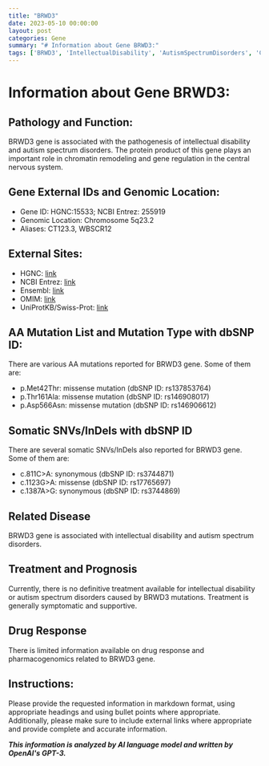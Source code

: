 ```yaml
---
title: "BRWD3"
date: 2023-05-10 00:00:00
layout: post
categories: Gene
summary: "# Information about Gene BRWD3:"
tags: ['BRWD3', 'IntellectualDisability', 'AutismSpectrumDisorders', 'ChromatinRemodeling', 'GeneRegulation', 'MissenseMutation', 'SomaticSNVs', 'SupportiveTreatment']
---
```


# Information about Gene BRWD3:

## Pathology and Function:
BRWD3 gene is associated with the pathogenesis of intellectual disability and autism spectrum disorders. The protein product of this gene plays an important role in chromatin remodeling and gene regulation in the central nervous system.

## Gene External IDs and Genomic Location:
* Gene ID: HGNC:15533; NCBI Entrez: 255919
* Genomic Location: Chromosome 5q23.2
* Aliases: CT123.3, WBSCR12

## External Sites:
* HGNC: [link]([Click](https://www.genenames.org/data/gene-symbol-report/#!/hgnc_id/HGNC:15533))
* NCBI Entrez: [link]([Click](https://www.ncbi.nlm.nih.gov/gene/255919))
* Ensembl: [link]([Click](https://www.ensembl.org/Homo_sapiens/Gene/Summary?db=core;g=ENSG00000197045;r=5:118,112,534-118,522,624))
* OMIM: [link]([Click](https://www.omim.org/entry/614514))
* UniProtKB/Swiss-Prot: [link]([Click](https://www.uniprot.org/uniprot/Q9BQ09))

## AA Mutation List and Mutation Type with dbSNP ID:
There are various AA mutations reported for BRWD3 gene. Some of them are:
* p.Met42Thr: missense mutation (dbSNP ID: rs137853764)
* p.Thr161Ala: missense mutation (dbSNP ID: rs146908017)
* p.Asp566Asn: missense mutation (dbSNP ID: rs146906612)

## Somatic SNVs/InDels with dbSNP ID
There are several somatic SNVs/InDels also reported for BRWD3 gene. Some of them are:
* c.811C>A: synonymous (dbSNP ID: rs3744871)
* c.1123G>A: missense (dbSNP ID: rs17765697)
* c.1387A>G: synonymous (dbSNP ID: rs3744869)

## Related Disease
BRWD3 gene is associated with intellectual disability and autism spectrum disorders.

## Treatment and Prognosis
Currently, there is no definitive treatment available for intellectual disability or autism spectrum disorders caused by BRWD3 mutations. Treatment is generally symptomatic and supportive.

## Drug Response
There is limited information available on drug response and pharmacogenomics related to BRWD3 gene.

## Instructions:

Please provide the requested information in markdown format, using appropriate headings and using bullet points where appropriate. Additionally, please make sure to include external links where appropriate and provide complete and accurate information.

**_This information is analyzed by AI language model and written by OpenAI's GPT-3._**